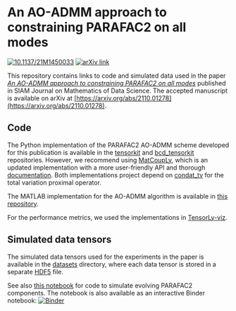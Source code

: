 # An AO-ADMM approach to constraining PARAFAC2 on all modes
[<img src="https://img.shields.io/badge/doi-10.1137%2F21M1450033-blue" alt="10.1137/21M1450033" />](https://doi.org/10.1137/21M1450033)
[<img src="https://img.shields.io/badge/arXiv-2110.01278-green.svg" alt="arXiv link" />](https://arxiv.org/abs/2110.01278)

This repository contains links to code and simulated data used in the paper [*An AO-ADMM approach to constraining PARAFAC2 on all modes*](https://doi.org/10.1137/21M1450033) published in SIAM Journal on Mathematics of Data Science. The accepted manuscript is available on arXiv at [https://arxiv.org/abs/2110.01278](https://arxiv.org/abs/2110.01278).

## Code

The Python implementation of the PARAFAC2 AO-ADMM scheme developed for this publication is available in the [tensorkit](https://github.com/marieroald/tensorkit)
and [bcd_tensorkit](https://github.com/marieroald/bcd_tensorkit)
 repositories. However, we recommend using [MatCoupLy](https://github.com/marieroald/matcouply), which is an updated implementation with a more user-friendly API and thorough [documentation](https://matcouply.readthedocs.io/). Both implementations project depend on [condat_tv](https://github.com/marieroald/condat_tv)
 for the total variation proximal operator.

The MATLAB implementation for the AO-ADMM algorithm is available in [this repository](https://github.com/AOADMM-DataFusionFramework/AOADMM-PARAFAC2).

For the performance metrics, we used the implementations in [TensorLy-viz](https://tensorly.org/viz).


## Simulated data tensors

The simulated data tensors used for the experiments in the paper is available in the [datasets](datasets/) directory, where each data tensor is stored in
a separate [HDF5](https://www.hdfgroup.org/solutions/hdf5/) file.

See also [this notebook](Simulation_of_components.ipynb) for code to simulate evolving PARAFAC2 components. The notebook is also available as an interactive Binder notebook: [![Binder](https://mybinder.org/badge_logo.svg)](https://mybinder.org/v2/gh/marieroald/PARAFAC2-AOADMM-SIMODS/HEAD?filepath=Simulation_of_components.ipynb)
